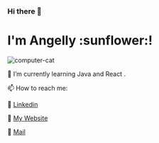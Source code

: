 ### Hi there 👋

<h1>I'm Angelly :sunflower:! </h1>

![computer-cat](https://github.com/Angellysg/Angellysg/assets/108312265/4e529f5e-414e-45dd-8c76-10dd22d087a3")


 🌱 I’m currently learning  Java and React .

 📫 How to reach me: 
 
:dizzy:  <a href='https://www.linkedin.com/in/angellysg/' target='_blank'>Linkedin</a>

:dizzy:  <a href='https://github.com/Angellysg' target='_blank'>My Website</a>

:dizzy:  <a href='sepulveda.angelly1@gmail.com' target='_blank'>Mail</a>





